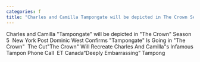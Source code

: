 ```yaml
---
categories: f
title: "Charles and Camilla Tampongate will be depicted in The Crown Season 5  New York Post "
---
```

Charles and Camilla "Tampongate" will be depicted in "The Crown" Season 5&nbsp;&nbsp;New York Post Dominic West Confirms "Tampongate" Is Going in "The Crown"&nbsp;&nbsp;The Cut"The Crown" Will Recreate Charles And Camilla"s Infamous Tampon Phone Call&nbsp;&nbsp;ET Canada“Deeply Embarrassing” Tampong